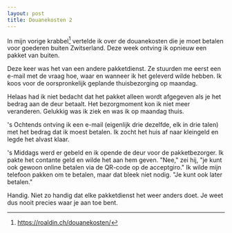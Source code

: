 ```yaml
---
layout: post
title: Douanekosten 2
---
```


In mijn vorige krabbel[^1] vertelde ik over de douanekosten die je moet betalen voor goederen buiten Zwitserland. Deze week ontving ik opnieuw een pakket van buiten.

Deze keer was het van een andere pakketdienst. Ze stuurden me eerst een e-mail met de vraag hoe, waar en wanneer ik het geleverd wilde hebben. Ik koos voor de oorspronkelijk geplande thuisbezorging op maandag.

Helaas had ik niet bedacht dat het pakket alleen wordt afgegeven als je het bedrag aan de deur betaalt. Het bezorgmoment kon ik niet meer veranderen. Gelukkig was ik ziek en was ik op maandag thuis.

's Ochtends ontving ik een e-mail (eigenlijk drie dezelfde, elk in drie talen) met het bedrag dat ik moest betalen. Ik zocht het huis af naar kleingeld en legde het alvast klaar.

's Middags werd er gebeld en ik opende de deur voor de pakketbezorger. Ik pakte het contante geld en wilde het aan hem geven. "Nee," zei hij, "je kunt ook gewoon online betalen via de QR-code op de acceptgiro." Ik wilde mijn telefoon pakken om te betalen, maar dat bleek niet nodig. "Je kunt ook later betalen."

Handig. Niet zo handig dat elke pakketdienst het weer anders doet. Je weet dus nooit precies waar je aan toe bent.

[^1]: <https://roaldin.ch/douanekosten/>
